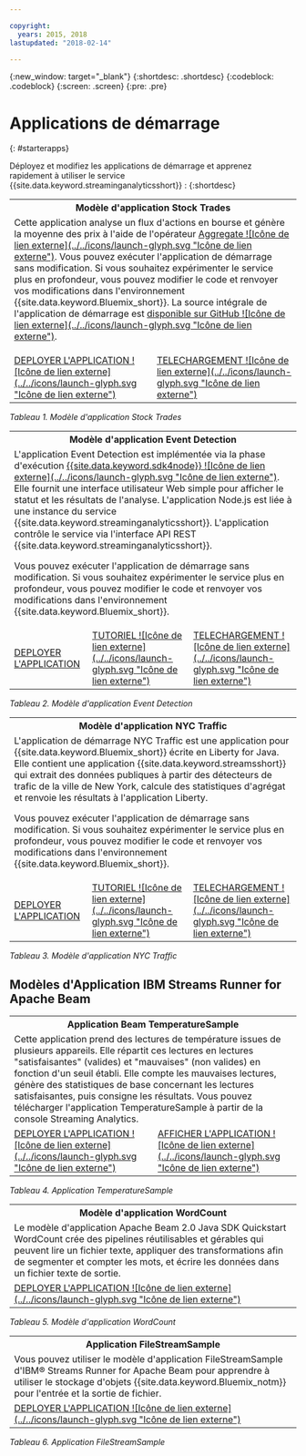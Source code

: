 ```yaml
---

copyright:
  years: 2015, 2018
lastupdated: "2018-02-14"

---
```


<!-- Attribute definitions -->
{:new_window: target="_blank"}
{:shortdesc: .shortdesc}
{:codeblock: .codeblock}
{:screen: .screen}
{:pre: .pre}

# Applications de démarrage
{: #starterapps}

Déployez et modifiez les applications de démarrage et apprenez rapidement à utiliser le service {{site.data.keyword.streaminganalyticsshort}} :
{:shortdesc}

<table summary="La première ligne de ce tableau décrit l'application de démarrage Stock Trades. La deuxième ligne inclut :
1. Dans la première colonne, un lien vers une vidéo expliquant comment déployer l'application de démarrage Stock Trades. 2. Dans la deuxième colonne, un lien permettant de télécharger directement l'application de démarrage Stock Trades.
">
  <tr>
    <th colspan="3">Modèle d'application Stock Trades<br></th>
  </tr>
  <tr>
    <td colspan="3">Cette application analyse un flux d'actions en bourse et génère la moyenne des prix à l'aide de l'opérateur <a href="https://www.ibm.com/support/knowledgecenter/SSCRJU_4.2.0/com.ibm.streams.toolkits.doc/spldoc/dita/tk$spl/op$spl.relational$Aggregate.html">Aggregate ![Icône de lien externe](../../icons/launch-glyph.svg "Icône de lien externe")</a>.
Vous pouvez exécuter l'application de démarrage sans modification. Si vous souhaitez expérimenter le service plus en profondeur, vous pouvez modifier le code et renvoyer vos modifications dans l'environnement {{site.data.keyword.Bluemix_short}}. La source intégrale de l'application de démarrage est <a href="https://github.com/IBMStreams/samples/tree/master/QuickStart/TradesApp">disponible sur GitHub ![Icône de lien externe](../../icons/launch-glyph.svg "Icône de lien externe")</a>.</p>
</td>
  </tr>
  <tr>
    <td><a href="https://developer.ibm.com/streamsdev/videos/getting-started-streaming-analytics-service-using-trades-starter-application/" target="_blank">DEPLOYER L'APPLICATION ![Icône de lien externe](../../icons/launch-glyph.svg "Icône de lien externe")</a><br></td>
    <td><a href="https://github.com/IBMStreams/samples/raw/master/QuickStart/TradesApp/starterApp/StockTradesStarterApp.sab" target="_blank">TELECHARGEMENT ![Icône de lien externe](../../icons/launch-glyph.svg "Icône de lien externe")</a></td>
  </tr>
</table>

*Tableau 1. Modèle d'application Stock Trades*


<table summary="La première ligne de ce tableau décrit le modèle d'application Event Detection. La deuxième ligne inclut les éléments suivants :
1. Dans la première colonne, un lien vers les instructions de déploiement de l'application de démarrage. 2. Dans la deuxième colonne, un lien vers les tutoriels sur l'utilisation de l'application de démarrage. 3. Dans la troisième colonne, un lien pour le téléchargement direct de l'application de démarrage Event Detection.
">
  <tr>
    <th colspan="3">Modèle d'application Event Detection<br></th>
  </tr>
  <tr>
    <td colspan="3">L'application Event Detection est implémentée via la phase d'exécution <a href="https://console.ng.bluemix.net/catalog/starters/sdk-for-nodejs/?cm_mmc=dw-_-bluemix-_-ba-bluemix-detect-complex-events-from-data-stream-trs-_-article">{{site.data.keyword.sdk4node}} ![Icône de lien externe](../../icons/launch-glyph.svg "Icône de lien externe")</a>.
Elle fournit une interface utilisateur Web simple pour afficher le statut et les résultats de l'analyse.
L'application Node.js est liée à une instance du service {{site.data.keyword.streaminganalyticsshort}}. L'application contrôle le service via l'interface API REST {{site.data.keyword.streaminganalyticsshort}}.
<p>Vous pouvez exécuter l'application de démarrage sans modification.
Si vous souhaitez expérimenter le service plus en profondeur, vous pouvez modifier le code et renvoyer vos modifications dans l'environnement {{site.data.keyword.Bluemix_short}}.</p>
</td>
  </tr>
  <tr>
    <td><a href="/docs/services/StreamingAnalytics/t_starter_app_deploy.html" target="_blank">DEPLOYER L'APPLICATION</a><br></td>
    <td><a href="http://www.ibm.com/developerworks/library/ba-bluemix-detect-complex-events-from-data-stream-trs/index.html" target="_blank">TUTORIEL ![Icône de lien externe](../../icons/launch-glyph.svg "Icône de lien externe")</a></td>
    <td><a href="https://streams-github-samples.mybluemix.net/?get=QuickStart/EventDetection" target="_blank">TELECHARGEMENT ![Icône de lien externe](../../icons/launch-glyph.svg "Icône de lien externe")</a></td>
  </tr>
</table>

*Tableau 2. Modèle d'application Event Detection*

<table summary="La première ligne de ce tableau décrit le modèle d'application relatif au trafic new-yorkais. La deuxième ligne inclut les éléments suivants :
1. Dans la première colonne, un lien vers les instructions de déploiement du modèle d'application. 2. Dans la deuxième colonne, un lien vers les tutoriels sur l'utilisation du modèle d'application. 3. Dans la troisième colonne, un lien pour le téléchargement direct du modèle d'application relatif au trafic new-yorkais. ">
  <tr>
    <th colspan="3">Modèle d'application NYC Traffic<br></th>
  </tr>
  <tr>
    <td colspan="3">L'application de démarrage NYC Traffic est une application pour {{site.data.keyword.Bluemix_short}} écrite en Liberty for Java. Elle contient une application {{site.data.keyword.streamsshort}} qui extrait des données publiques à partir des détecteurs de trafic de la ville de New York, calcule des statistiques d'agrégat et renvoie les résultats à l'application Liberty.
<p>Vous pouvez exécuter l'application de démarrage sans modification. Si vous souhaitez expérimenter le service plus en profondeur, vous pouvez modifier le code et renvoyer vos modifications dans l'environnement {{site.data.keyword.Bluemix_short}}.</p>
</td>
  </tr>
  <tr>
    <td><a href="/docs/services/StreamingAnalytics/t_starter_app_deploy.html" target="_blank">DEPLOYER L'APPLICATION</a><br></td>
    <td><a href="https://developer.ibm.com/streamsdev/docs/bluemix-streaming-analytics-starter-application/" target="_blank">TUTORIEL ![Icône de lien externe](../../icons/launch-glyph.svg "Icône de lien externe")</a></td>
    <td><a href="https://streams-github-samples.mybluemix.net/?get=QuickStart/NYCTraffic" target="_blank">TELECHARGEMENT ![Icône de lien externe](../../icons/launch-glyph.svg "Icône de lien externe")</a></td>
  </tr>
</table>

*Tableau 3. Modèle d'application NYC Traffic*

## Modèles d'Application IBM Streams Runner for Apache Beam

<table summary="La première ligne de ce tableau décrit l'application Beam TemperatureSample. La seconde ligne du tableau inclut un lien menant vers un tutoriel expliquant comment déployer l'application Beam TemperatureSample.
">
  <tr>
    <th colspan="3">Application Beam TemperatureSample<br></th>
  </tr>
  <tr>
    <td colspan="3">Cette application prend des lectures de température issues de plusieurs appareils. Elle répartit ces lectures en lectures "satisfaisantes" (valides) et "mauvaises" (non valides) en fonction d'un seuil établi. Elle compte les mauvaises lectures, génère des statistiques de base concernant les lectures satisfaisantes, puis consigne les résultats. Vous pouvez télécharger l'application TemperatureSample à partir de la console Streaming Analytics.
</td>
  </tr>
  <tr>
    <td><a href="https://ibmstreams.github.io/streamsx.documentation/docs/beamrunner/beamrunner-3-sample/#running-the-temperaturesample-application" target="_blank">DEPLOYER L'APPLICATION ![Icône de lien externe](../../icons/launch-glyph.svg "Icône de lien externe")</a><br></td>
    <td><a href="https://ibmstreams.github.io/streamsx.documentation/docs/beamrunner/beamrunner-3-sample/#viewing-the-running-application" target="_blank">AFFICHER L'APPLICATION ![Icône de lien externe](../../icons/launch-glyph.svg "Icône de lien externe")</a></td>
  </tr>
</table>

*Tableau 4. Application TemperatureSample*

<table summary="La première ligne de ce tableau décrit le modèle d'application Beam WordCount. La seconde ligne du tableau inclut un lien menant à un tutoriel indiquant comment déployer le modèle d'application WordCount.
">
  <tr>
    <th colspan="3">Modèle d'application WordCount<br></th>
  </tr>
  <tr>
    <td colspan="3">Le modèle d'application Apache Beam 2.0 Java SDK Quickstart WordCount crée des pipelines réutilisables et gérables qui peuvent lire un fichier texte, appliquer des transformations afin de segmenter et compter les mots, et écrire les données dans un fichier texte de sortie.
</td>
  </tr>
  <tr>
    <td><a href="https://ibmstreams.github.io/streamsx.documentation/docs/beamrunner/beamrunner-3b-wordcount/" target="_blank">DEPLOYER L'APPLICATION ![Icône de lien externe](../../icons/launch-glyph.svg "Icône de lien externe")</a><br></td>
  </tr>
</table>

*Tableau 5. Modèle d'application WordCount*

<table summary="La première ligne de ce tableau décrit le modèle d'application FileStreamSample. La deuxième ligne inclut un lien vers un tutoriel expliquant comment déployer l'application FileStreamSample.
">
  <tr>
    <th colspan="3">Application FileStreamSample<br></th>
  </tr>
  <tr>
    <td colspan="3">Vous pouvez utiliser le modèle d'application FileStreamSample d'IBM® Streams Runner for Apache Beam pour apprendre à utiliser le stockage d'objets {{site.data.keyword.Bluemix_notm}} pour l'entrée et la sortie de fichier.
</td>
  </tr>
  <tr>
    <td><a href="https://ibmstreams.github.io/streamsx.documentation/docs/beamrunner/beamrunner-5b-objstor/" target="_blank">DEPLOYER L'APPLICATION ![Icône de lien externe](../../icons/launch-glyph.svg "Icône de lien externe")</a><br></td>
  </tr>
</table>

*Tableau 6. Application FileStreamSample*
